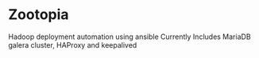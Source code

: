 # Zootopia
Hadoop deployment automation using ansible
Currently Includes MariaDB galera cluster, HAProxy and keepalived